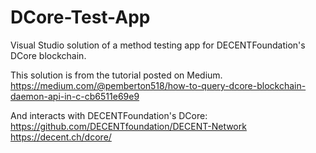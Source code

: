 # DCore-Test-App
Visual Studio solution of a method testing app for DECENTFoundation's DCore blockchain.

This solution is from the tutorial posted on Medium.
https://medium.com/@pemberton518/how-to-query-dcore-blockchain-daemon-api-in-c-cb6511e69e9

And interacts with DECENTFoundation's DCore:
https://github.com/DECENTfoundation/DECENT-Network
https://decent.ch/dcore/
